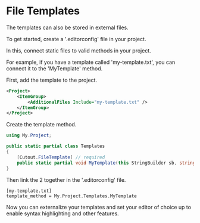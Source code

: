 # File Templates

The templates can also be stored in external files.

To get started, create a '.editorconfig' file in your project.

In this, connect static files to valid methods in your project.

For example, if you have a template called 'my-template.txt',
you can connect it to the 'MyTemplate' method.

First, add the template to the project.

```xml
<Project>
    <ItemGroup>
        <AdditionalFiles Include="my-template.txt" />
    </ItemGroup>
</Project>
```

Create the template method.

```c#
using My.Project;

public static partial class Templates
{
    [Cutout.FileTemplate] // required
    public static partial void MyTemplate(this StringBuilder sb, string name);
}
```

Then link the 2 together in the '.editorconfig' file.

```editorconfig
[my-template.txt]
template_method = My.Project.Templates.MyTemplate
```

Now you can externalize your templates and set your editor of choice up to
enable syntax highlighting and other features.
